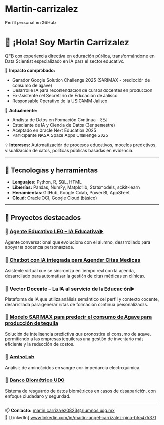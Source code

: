 # Martin-carrizalez
Perfil personal en GitHub
# 👋 ¡Hola! Soy Martin Carrizalez

QFB con experiencia directiva en educación pública, transformándome en Data Scientist especializado en IA para el sector educativo.

🎯 **Impacto comprobado:**
- Ganador Google Solution Challenge 2025 (SARIMAX - predicción de consumo de agave)
- Desarrollé IA para recomendación de cursos docentes en producción
- Ex-Asistente del Secretario de Educación de Jalisco
- Responsable Operativo de la USICAMM Jalisco

🚀 **Actualmente:**
- Analista de Datos en Formación Continua - SEJ
- Estudiante de IA y Ciencia de Datos (3er semestre)
- Aceptado en Oracle Next Education 2025
- Participante NASA Space Apps Challenge 2025

💡 **Intereses:** Automatización de procesos educativos, modelos predictivos, visualización de datos, políticas públicas basadas en evidencia.

---

## 🧠 Tecnologías y herramientas

- **Lenguajes:** Python, R, SQL, HTML
- **Librerías:** Pandas, NumPy, Matplotlib, Statsmodels, scikit-learn
- **Herramientas:** GitHub, Google Colab, Power BI, AppSheet
- **Cloud:** Oracle OCI, Google Cloud (básico)

---

## 📌 Proyectos destacados

### 🔹 [Agente Educativo LEO – IA Educativa](https://agente-educativo-leo-gxcgxvns77c4kis7zkpyxf.streamlit.app/)[▶️](https://www.youtube.com/watch?v=ln0lzHZaigQ)
Agente conversacional que evoluciona con el alumno, desarrollado para apoyar la docencia personalizada.
 
### 🔹 [Chatbot con IA integrada para Agendar Citas Medicas](https://chatbot-con-llm-de-groq-wyvgt4exfavpsjzzhm9p3d.streamlit.app/)
Asistente virtual que se sincroniza en tiempo real con la agenda, desarrollado para automatizar la gestión de citas médicas en clínicas.

### 🔹 [Vector Docente – La IA al servicio de la Educación](https://vector-docente.streamlit.app/)[▶️](https://youtu.be/UYNiNrNdKo8)
Plataforma de IA que utiliza análisis semántico del perfil y contexto docente, desarrollada para generar rutas de formación continua personalizadas.

### 🔹 [Modelo SARIMAX para predecir el consumo de Agave para producción de tequila](https://script.google.com/macros/s/AKfycbzqCJViknSPOPnFkBw_GxTj4sa8sySa5KkZ55QhU5l2TW-wW7TaNB7dPXsmkiCOIVnQ/exec)
Solución de inteligencia predictiva que pronostica el consumo de agave, permitiendo a las empresas tequileras una gestión de inventario más eficiente y la reducción de costos.



### 🔹 [AminoLab](https://github.com/TU_REPO_AQUÍ)
Análisis de aminoácidos en sangre con impedancia electroquímica.

### 🔹 [Banco Biométrico UDG](https://www.youtube.com/watch?v=GmPPjUw7RbE)
Sistema de resguardo de datos biométricos en casos de desaparición, con enfoque ciudadano y seguridad.

---

📫 **Contacto:** martin.carrizalez0823@alumnos.udg.mx  
🔗 [LinkedIn] www.linkedin.com/in/martin-angel-carrizalez-pina-b55475371
